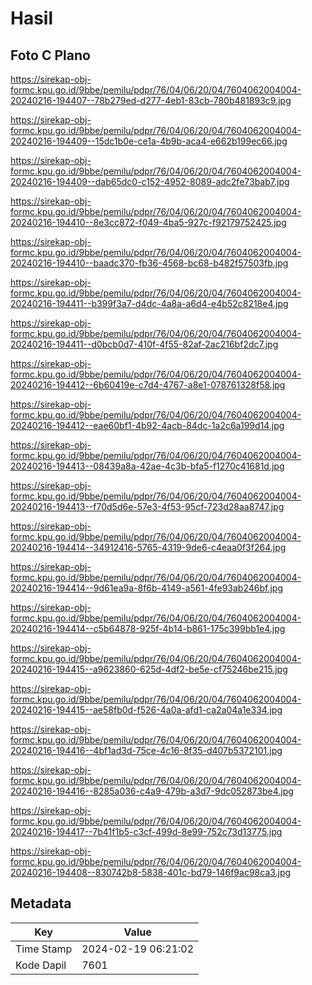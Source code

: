 # Hasil

## Foto C Plano

https://sirekap-obj-formc.kpu.go.id/9bbe/pemilu/pdpr/76/04/06/20/04/7604062004004-20240216-194407--78b279ed-d277-4eb1-83cb-780b481893c9.jpg

https://sirekap-obj-formc.kpu.go.id/9bbe/pemilu/pdpr/76/04/06/20/04/7604062004004-20240216-194409--15dc1b0e-ce1a-4b9b-aca4-e662b199ec66.jpg

https://sirekap-obj-formc.kpu.go.id/9bbe/pemilu/pdpr/76/04/06/20/04/7604062004004-20240216-194409--dab65dc0-c152-4952-8089-adc2fe73bab7.jpg

https://sirekap-obj-formc.kpu.go.id/9bbe/pemilu/pdpr/76/04/06/20/04/7604062004004-20240216-194410--8e3cc872-f049-4ba5-927c-f92179752425.jpg

https://sirekap-obj-formc.kpu.go.id/9bbe/pemilu/pdpr/76/04/06/20/04/7604062004004-20240216-194410--baadc370-fb36-4568-bc68-b482f57503fb.jpg

https://sirekap-obj-formc.kpu.go.id/9bbe/pemilu/pdpr/76/04/06/20/04/7604062004004-20240216-194411--b399f3a7-d4dc-4a8a-a6d4-e4b52c8218e4.jpg

https://sirekap-obj-formc.kpu.go.id/9bbe/pemilu/pdpr/76/04/06/20/04/7604062004004-20240216-194411--d0bcb0d7-410f-4f55-82af-2ac216bf2dc7.jpg

https://sirekap-obj-formc.kpu.go.id/9bbe/pemilu/pdpr/76/04/06/20/04/7604062004004-20240216-194412--6b60419e-c7d4-4767-a8e1-078761328f58.jpg

https://sirekap-obj-formc.kpu.go.id/9bbe/pemilu/pdpr/76/04/06/20/04/7604062004004-20240216-194412--eae60bf1-4b92-4acb-84dc-1a2c6a199d14.jpg

https://sirekap-obj-formc.kpu.go.id/9bbe/pemilu/pdpr/76/04/06/20/04/7604062004004-20240216-194413--08439a8a-42ae-4c3b-bfa5-f1270c41681d.jpg

https://sirekap-obj-formc.kpu.go.id/9bbe/pemilu/pdpr/76/04/06/20/04/7604062004004-20240216-194413--f70d5d6e-57e3-4f53-95cf-723d28aa8747.jpg

https://sirekap-obj-formc.kpu.go.id/9bbe/pemilu/pdpr/76/04/06/20/04/7604062004004-20240216-194414--34912416-5765-4319-9de6-c4eaa0f3f264.jpg

https://sirekap-obj-formc.kpu.go.id/9bbe/pemilu/pdpr/76/04/06/20/04/7604062004004-20240216-194414--9d61ea9a-8f6b-4149-a561-4fe93ab246bf.jpg

https://sirekap-obj-formc.kpu.go.id/9bbe/pemilu/pdpr/76/04/06/20/04/7604062004004-20240216-194414--c5b64878-925f-4b14-b861-175c399bb1e4.jpg

https://sirekap-obj-formc.kpu.go.id/9bbe/pemilu/pdpr/76/04/06/20/04/7604062004004-20240216-194415--a9623860-625d-4df2-be5e-cf75246be215.jpg

https://sirekap-obj-formc.kpu.go.id/9bbe/pemilu/pdpr/76/04/06/20/04/7604062004004-20240216-194415--ae58fb0d-f526-4a0a-afd1-ca2a04a1e334.jpg

https://sirekap-obj-formc.kpu.go.id/9bbe/pemilu/pdpr/76/04/06/20/04/7604062004004-20240216-194416--4bf1ad3d-75ce-4c16-8f35-d407b5372101.jpg

https://sirekap-obj-formc.kpu.go.id/9bbe/pemilu/pdpr/76/04/06/20/04/7604062004004-20240216-194416--8285a036-c4a9-479b-a3d7-9dc052873be4.jpg

https://sirekap-obj-formc.kpu.go.id/9bbe/pemilu/pdpr/76/04/06/20/04/7604062004004-20240216-194417--7b41f1b5-c3cf-499d-8e99-752c73d13775.jpg

https://sirekap-obj-formc.kpu.go.id/9bbe/pemilu/pdpr/76/04/06/20/04/7604062004004-20240216-194408--830742b8-5838-401c-bd79-146f9ac98ca3.jpg


## Metadata

| Key        | Value               |
| ---------- | ------------------- |
| Time Stamp | 2024-02-19 06:21:02 |
| Kode Dapil | 7601                |



